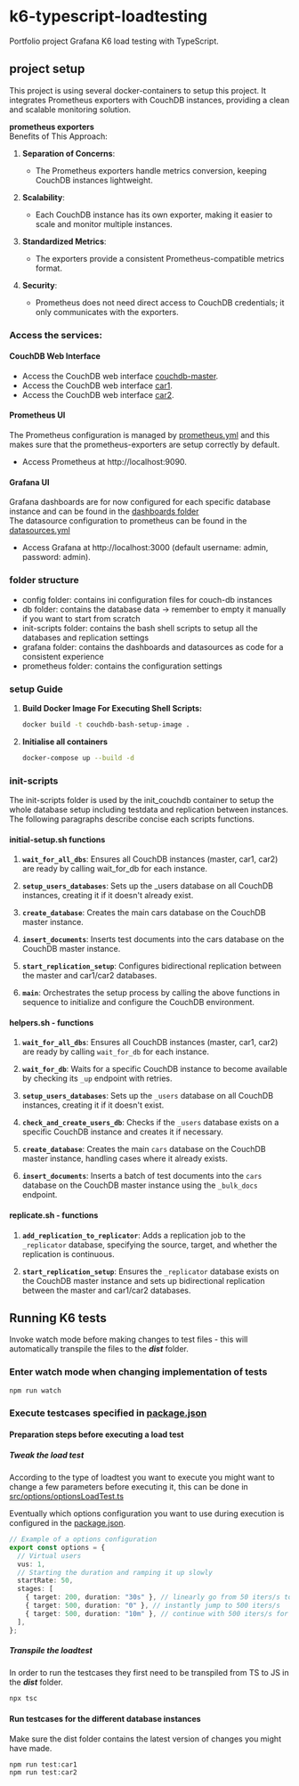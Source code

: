 # k6-typescript-loadtesting

Portfolio project Grafana K6 load testing with TypeScript.

## project setup

This project is using several docker-containers to setup this project.
It integrates Prometheus exporters with CouchDB instances, providing a clean and scalable monitoring solution.

**prometheus exporters**  
Benefits of This Approach:

1. **Separation of Concerns**:

   - The Prometheus exporters handle metrics conversion, keeping CouchDB instances lightweight.

2. **Scalability**:

   - Each CouchDB instance has its own exporter, making it easier to scale and monitor multiple instances.

3. **Standardized Metrics**:

   - The exporters provide a consistent Prometheus-compatible metrics format.

4. **Security**:
   - Prometheus does not need direct access to CouchDB credentials; it only communicates with the exporters.

### Access the services:

#### CouchDB Web Interface

- Access the CouchDB web interface [couchdb-master](http://localhost:5984/_utils/#login).
- Access the CouchDB web interface [car1](http://localhost:5985/_utils/#login).
- Access the CouchDB web interface [car2](http://localhost:5986/_utils/#login).

#### Prometheus UI

The Prometheus configuration is managed by [prometheus.yml](./prometheus/prometheus.yml) and this makes sure that the prometheus-exporters are setup correctly by default.

- Access Prometheus at http://localhost:9090.

#### Grafana UI

Grafana dashboards are for now configured for each specific database instance and can be found in the [dashboards folder](./grafana/provisioning/dashboards/)  
The datasource configuration to prometheus can be found in the [datasources.yml](./grafana/provisioning/datasources/datasources.yml)

- Access Grafana at http://localhost:3000 (default username: admin, password: admin).

### folder structure

- config folder: contains ini configuration files for couch-db instances
- db folder: contains the database data -> remember to empty it manually if you want to start from scratch
- init-scripts folder: contains the bash shell scripts to setup all the databases and replication settings
- grafana folder: contains the dashboards and datasources as code for a consistent experience
- prometheus folder: contains the configuration settings

### setup Guide

1. **Build Docker Image For Executing Shell Scripts:**

   ```bash
   docker build -t couchdb-bash-setup-image .

   ```

2. **Initialise all containers**

   ```bash
   docker-compose up --build -d
   ```

### init-scripts

The init-scripts folder is used by the init_couchdb container to setup the whole database setup including testdata and replication between instances.  
The following paragraphs describe concise each scripts functions.

#### initial-setup.sh functions

1. **`wait_for_all_dbs`**: Ensures all CouchDB instances (master, car1, car2) are ready by calling wait_for_db for each instance.

2. **`setup_users_databases`**: Sets up the \_users database on all CouchDB instances, creating it if it doesn't already exist.

3. **`create_database`**: Creates the main cars database on the CouchDB master instance.

4. **`insert_documents`**: Inserts test documents into the cars database on the CouchDB master instance.

5. **`start_replication_setup`**: Configures bidirectional replication between the master and car1/car2 databases.

6. **`main`**: Orchestrates the setup process by calling the above functions in sequence to initialize and configure the CouchDB environment.

#### helpers.sh - functions

1. **`wait_for_all_dbs`**: Ensures all CouchDB instances (master, car1, car2) are ready by calling `wait_for_db` for each instance.

2. **`wait_for_db`**: Waits for a specific CouchDB instance to become available by checking its `_up` endpoint with retries.

3. **`setup_users_databases`**: Sets up the `_users` database on all CouchDB instances, creating it if it doesn't exist.

4. **`check_and_create_users_db`**: Checks if the `_users` database exists on a specific CouchDB instance and creates it if necessary.

5. **`create_database`**: Creates the main `cars` database on the CouchDB master instance, handling cases where it already exists.

6. **`insert_documents`**: Inserts a batch of test documents into the `cars` database on the CouchDB master instance using the `_bulk_docs` endpoint.

#### replicate.sh - functions

1. **`add_replication_to_replicator`**: Adds a replication job to the `_replicator` database, specifying the source, target, and whether the replication is continuous.

2. **`start_replication_setup`**: Ensures the `_replicator` database exists on the CouchDB master instance and sets up bidirectional replication between the master and car1/car2 databases.

## Running K6 tests

Invoke watch mode before making changes to test files - this will automatically transpile the files to the **_dist_** folder.

### Enter watch mode when changing implementation of tests

```bash
npm run watch
```

### Execute testcases specified in [package.json](./package.json)

#### Preparation steps before executing a load test

##### Tweak the load test

According to the type of loadtest you want to execute you might want to change a few parameters before executing it, this can be done in [src/options/optionsLoadTest.ts](./src/options/optionsLoadTest.ts)

Eventually which options configuration you want to use during execution is configured in the [package.json](./package.json).

```typescript
// Example of a options configuration
export const options = {
  // Virtual users
  vus: 1,
  // Starting the duration and ramping it up slowly
  startRate: 50,
  stages: [
    { target: 200, duration: "30s" }, // linearly go from 50 iters/s to 200 iters/s for 30s
    { target: 500, duration: "0" }, // instantly jump to 500 iters/s
    { target: 500, duration: "10m" }, // continue with 500 iters/s for 10 minutes
  ],
};
```

##### Transpile the loadtest

In order to run the testcases they first need to be transpiled from TS to JS in the **_dist_** folder.

```bash
npx tsc
```

#### Run testcases for the different database instances

Make sure the dist folder contains the latest version of changes you might have made.

```bash
npm run test:car1
npm run test:car2
```
